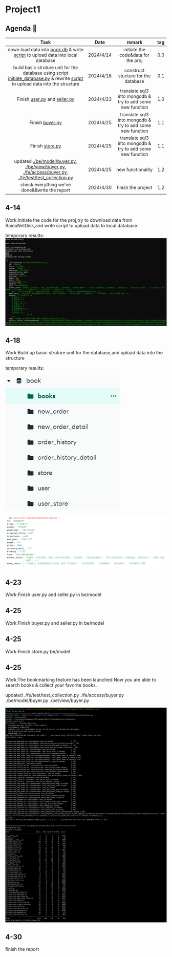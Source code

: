 # Project1

## Agenda :calendar:
  
|  Task  |  Date  | remark | tag |
|  :-----: | :------: | :-----:| :-----:|
|  down load data into [book.db](https://github.com/kevinyao0901/CDMS/blob/main/AllStuRead/Project_1/bookstore/fe/data/book.db) & write [script](https://github.com/kevinyao0901/CDMS/blob/main/AllStuRead/Project_1/bookstore/script/uoload_data.py) to upload data into local database|2024/4/14  | initiate the code&data for the proj | 0.0 |
|  build basic struture unit for the database using script [initiate_database.py](https://github.com/kevinyao0901/CDMS/blob/main/AllStuRead/Project_1/bookstore/fe/script/initiate_database.py) & rewrite [script](https://github.com/kevinyao0901/CDMS/blob/main/AllStuRead/Project_1/bookstore/script/uoload_data.py) to upload data into the structure |2024/4/18  | construct stucture for the database | 0.1 |
| Finish [user.py](https://github.com/kevinyao0901/CDMS/blob/main/AllStuRead/Project_1/bookstore/be/model/user.py) and [seller.py](https://github.com/kevinyao0901/CDMS/blob/main/AllStuRead/Project_1/bookstore/be/model/seller.py) | 2024/4/23  | translate sql3 into mongodb & try to add some new function | 1.0 |
| Finish [buyer.py](https://github.com/kevinyao0901/CDMS/blob/main/AllStuRead/Project_1/bookstore/be/model/buyer.py) | 2024/4/25  | translate sql3 into mongodb & try to add some new function | 1.1 |
| Finish [store.py](https://github.com/kevinyao0901/CDMS/blob/main/AllStuRead/Project_1/bookstore/be/model/store.py) | 2024/4/25  | translate sql3 into mongodb & try to add some new function | 1.1 |
| updated [./be/model/buyer.py](https://github.com/kevinyao0901/CDMS/blob/main/AllStuRead/Project_1/bookstore/be/model/buyer.py), [./be/view/buyer.py](https://github.com/kevinyao0901/CDMS/blob/main/AllStuRead/Project_1/bookstore/be/view/buyer.py), [./fe/access/buyer.py](https://github.com/kevinyao0901/CDMS/blob/main/AllStuRead/Project_1/bookstore/fe/access/buyer.py), [./fe/test/test_collection.py](https://github.com/kevinyao0901/CDMS/blob/main/AllStuRead/Project_1/bookstore//fe/test/test_collection.py) | 2024/4/25  | new functionality | 1.2 |
| check everything we've done&&write the report | 2024/4/30  |finish the project| 1.2 |

## 4-14

Work:Initiate the code for the proj,try to download data from BaiduNetDisk,and write script to upload data to local database.

temporary results:
![error](./temp_result/4-14-1.png)

## 4-18

Work:Build up basic struture unit for the database,and upload data into the structure

temporary results:

![error](./temp_result/4-18-1.png)

![error](./temp_result/4-18-2.png)

## 4-23

Work:Finish user.py and seller.py in be/model

## 4-25

Work:Finish buyer.py and seller.py in be/model

## 4-25

Work:Finish store.py be/model

## 4-25

Work:The bookmarking feature has been launched.Now you are able to search books & collect your favorite books. 

updated ./fe/test/test_collection.py  ./fe/access/buyer.py ./be/model/buyer.py ./be/view/buyer.py

![error](./temp_result/4-25-1.png)

## 4-30

finish the report
